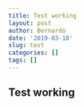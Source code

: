 ```yaml
---
title: Test working
layout: post
author: Bernardo
date: '2019-03-18'
slug: test
categories: []
tags: []
---
```


## Test working 

